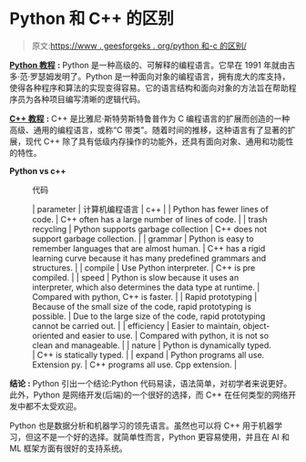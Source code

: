 # Python 和 C++ 的区别

> 原文:[https://www . geesforgeks . org/python 和-c 的区别/](https://www.geeksforgeeks.org/difference-between-python-and-c/)

[**Python 教程**](https://www.geeksforgeeks.org/python-programming-language/) **:** Python 是一种高级的、可解释的编程语言。它早在 1991 年就由吉多·范·罗瑟姆发明了。Python 是一种面向对象的编程语言，拥有庞大的库支持，使得各种程序和算法的实现变得容易。它的语言结构和面向对象的方法旨在帮助程序员为各种项目编写清晰的逻辑代码。

[**C++ 教程**](https://www.geeksforgeeks.org/cpp-tutorial/) **:** C++ 是比雅尼·斯特劳斯特鲁普作为 C 编程语言的扩展而创造的一种高级、通用的编程语言，或称“C 带类”。随着时间的推移，这种语言有了显著的扩展，现代 C++ 除了具有低级内存操作的功能外，还具有面向对象、通用和功能性的特性。

**Python vs c++**

<figure class="table">代码

| parameter | 计算机编程语言 | c++ |
| Python has fewer lines of code. | C++ often has a large number of lines of code. |
| trash recycling | Python supports garbage collection | C++ does not support garbage collection. |
| grammar | Python is easy to remember languages that are almost human. | C++ has a rigid learning curve because it has many predefined grammars and structures. |
| compile | Use Python interpreter. | C++ is pre compiled. |
| speed | Python is slow because it uses an interpreter, which also determines the data type at runtime. | Compared with python, C++ is faster. |
| Rapid prototyping | Because of the small size of the code, rapid prototyping is possible. | Due to the large size of the code, rapid prototyping cannot be carried out. |
| efficiency | Easier to maintain, object-oriented and easier to use. | Compared with python, it is not so clean and manageable. |
| nature | Python is dynamically typed. | C++ is statically typed. |
| expand | Python programs all use. Extension py. | C++ programs all use. Cpp extension. |

</figure>

**结论** **:**
Python 引出一个结论:Python 代码易读，语法简单，对初学者来说更好。此外，Python 是网络开发(后端)的一个很好的选择，而 C++ 在任何类型的网络开发中都不太受欢迎。

Python 也是数据分析和机器学习的领先语言。虽然也可以将 C++ 用于机器学习，但这不是一个好的选择。就简单性而言，Python 更容易使用，并且在 AI 和 ML 框架方面有很好的支持系统。